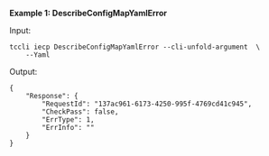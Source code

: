**Example 1: DescribeConfigMapYamlError**



Input: 

```
tccli iecp DescribeConfigMapYamlError --cli-unfold-argument  \
    --Yaml 
```

Output: 
```
{
    "Response": {
        "RequestId": "137ac961-6173-4250-995f-4769cd41c945",
        "CheckPass": false,
        "ErrType": 1,
        "ErrInfo": ""
    }
}
```

